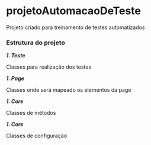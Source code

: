 # projetoAutomacaoDeTeste

Projeto criado para treinamento de testes automatizados 

### Estrutura do projeto

**_1. Teste_**

Classes  para realização dos testes

**_1. Page_**

Classes  onde será mapeado os elementos da page

**_1. Core_**

Classes de métodos 

**_1. Core_**

Classes  de configuração
 
